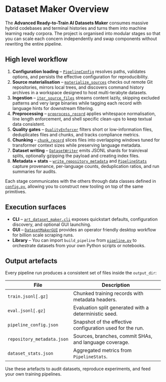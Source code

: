 # Dataset Maker Overview

The **Advanced Ready-to-Train AI Datasets Maker** consumes massive hybrid codebases and
terminal histories and turns them into machine learning ready corpora. The project is
organised into modular stages so that you can scale each concern independently and swap
components without rewriting the entire pipeline.

## High level workflow

1. **Configuration loading** – [`PipelineConfig`](../src/art_dataset_maker/config.py)
   resolves paths, validates options, and persists the effective configuration for
   reproducibility.
2. **Source materialisation** – [`materialize_sources`](../src/art_dataset_maker/scraping.py)
   checks out remote Git repositories, mirrors local trees, and discovers command history
   archives in a workspace designed to host multi-terabyte datasets.
3. **Ingestion** – [`iter_source_files`](../src/art_dataset_maker/ingestion.py) streams
   content lazily, skipping excluded patterns and very large binaries while tagging each
   record with language hints for downstream filtering.
4. **Preprocessing** – [`preprocess_record`](../src/art_dataset_maker/preprocess.py) applies
   whitespace normalisation, line length enforcement, and shell specific clean-ups to keep
   textual data consistent.
5. **Quality gates** – [`QualityEnforcer`](../src/art_dataset_maker/quality.py) filters short
   or low-information files, deduplicates files and chunks, and tracks compliance metrics.
6. **Chunking** – [`chunk_record`](../src/art_dataset_maker/chunking.py) slices files into
   overlapping windows tuned for transformer context sizes while preserving language
   metadata.
7. **Dataset writing** – [`DatasetWriter`](../src/art_dataset_maker/writer.py) emits JSONL
   shards for train/eval splits, optionally gzipping the payload and creating index files.
8. **Metadata + stats** – [`write_repository_metadata`](../src/art_dataset_maker/metadata.py)
   and [`PipelineStats`](../src/art_dataset_maker/stats.py) capture provenance, per-language
   counts, deduplication ratios, and run summaries for audits.

Each stage communicates with the others through data classes defined in
[`config.py`](../src/art_dataset_maker/config.py), allowing you to construct new tooling on
top of the same primitives.

## Execution surfaces

- **CLI** – [`art_dataset_maker.cli`](../src/art_dataset_maker/cli.py) exposes quickstart
  defaults, configuration discovery, and optional GUI launching.
- **GUI** – [`DatasetMakerGUI`](../src/art_dataset_maker/gui.py) provides an operator friendly
  desktop workflow for billion scale scraping runs.
- **Library** – You can import `build_pipeline` from
  [`pipeline.py`](../src/art_dataset_maker/pipeline.py) to orchestrate datasets from your own
  Python scripts or notebooks.

## Output artefacts

Every pipeline run produces a consistent set of files inside the `output_dir`:

| File | Description |
| ---- | ----------- |
| `train.jsonl[.gz]` | Chunked training records with metadata headers. |
| `eval.jsonl[.gz]` | Evaluation split generated with a deterministic seed. |
| `pipeline_config.json` | Snapshot of the effective configuration used for the run. |
| `repository_metadata.json` | Sources, branches, commit SHAs, and language coverage. |
| `dataset_stats.json` | Aggregated metrics from `PipelineStats`. |

Use these artefacts to audit datasets, reproduce experiments, and feed your own training
pipelines.

